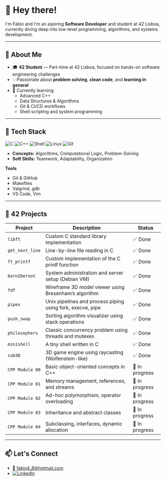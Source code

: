 # 👋 Hey there!

I'm Fábio and I'm an aspiring **Software Developer** and student at 42 Lisboa, currently diving deep into low-level programming, algorithms, and systems development.

---

## 💼 About Me

- 🎓 **42 Student** — Part-time at 42 Lisboa, focused on hands-on software engineering challenges
- 💡 Passionate about **problem solving**, **clean code**, and **learning in general**
- 🌱 Currently learning:
  - Advanced C++
  - Data Structures & Algorithms
  - Git & CI/CD workflows
  - Shell scripting and system programming

---

## 🧰 Tech Stack

![C](https://img.shields.io/badge/C-00599C?style=for-the-badge&logo=c&logoColor=white)
![C++](https://img.shields.io/badge/C++-00599C?style=for-the-badge&logo=c%2B%2B&logoColor=white)
![Shell](https://img.shields.io/badge/Shell_Script-4EAA25?style=for-the-badge&logo=gnu-bash&logoColor=white)
![Linux](https://img.shields.io/badge/Linux-FCC624?style=for-the-badge&logo=linux&logoColor=black)
![Git](https://img.shields.io/badge/Git-F05032?style=for-the-badge&logo=git&logoColor=white)

- **Concepts:** Algorithms, Computational Logic, Problem-Solving
- **Soft Skills:** Teamwork, Adaptability, Organization

**Tools**
- Git & GitHub
- Makefiles
- Valgrind, gdb
- VS Code, Vim

---

## 📂 42 Projects

| Project         | Description                                                | Status   |
|-----------------|------------------------------------------------------------|----------|
| `libft`         | Custom C standard library implementation                   | ✅ Done  |
| `get_next_line` | Line-by-line file reading in C                             | ✅ Done  |
| `ft_printf`     | Custom implementation of the C printf function             | ✅ Done  |
| `born2beroot`   | System administration and server setup (Debian VM)         | ✅ Done  |
| `fdf`           | Wireframe 3D model viewer using Bresenham’s algorithm      | ✅ Done  |
| `pipex`         | Unix pipelines and process piping using fork, execve, pipe | ✅ Done  |
| `push_swap`     | Sorting algorithm visualizer using stack operations        | ✅ Done  |
| `philosophers`  | Classic concurrency problem using threads and mutexes      | ✅ Done  |
| `minishell`     | A tiny shell written in C                                  | ✅ Done  |
| `cub3D`         | 3D game engine using raycasting (Wolfenstein-like)         | ✅ Done  |
| `CPP Module 00` | Basic object-oriented concepts in C++                      | 🔧 In progress  |
| `CPP Module 01` | Memory management, references, and streams                 | 🔧 In progress  |
| `CPP Module 02` | Ad-hoc polymorphism, operator overloading                  | 🔧 In progress  |
| `CPP Module 03` | Inheritance and abstract classes                           | 🔧 In progress  |
| `CPP Module 04` | Subclassing, interfaces, dynamic allocation                | 🔧 In progress  |

---

## 📫 Let's Connect

- 📧 fabio4_8@hotmail.com
- [![LinkedIn](https://img.shields.io/badge/LinkedIn-0077B5?style=for-the-badge&logo=linkedin&logoColor=white)](https://www.linkedin.com/in/f%C3%A1bio-santos-24794434a/)
